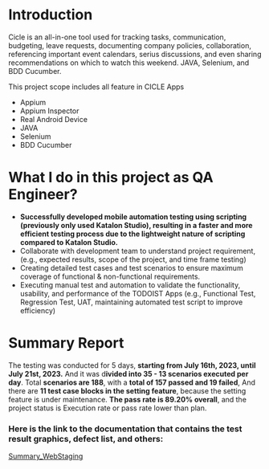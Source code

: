 # Introduction
Cicle is an all-in-one tool used for tracking tasks, communication, budgeting, leave requests, documenting company policies, collaboration, referencing important event calendars, serius discussions, and even sharing recommendations on which to watch this weekend. JAVA, Selenium, and BDD Cucumber.

This project scope includes all feature in CICLE Apps

- Appium
- Appium Inspector
- Real Android Device
- JAVA
- Selenium
- BDD Cucumber

# What I do in this project as QA Engineer?
- **Successfully developed mobile automation testing using scripting (previously only used Katalon Studio), resulting in a faster and more efficient testing process due to the lightweight nature of scripting compared to Katalon Studio.**
- Collaborate with development team to understand project requirement, (e.g., expected results, scope of the project, and time frame testing)
- Creating detailed test cases and test scenarios to ensure maximum coverage of functional & non-functional requirements.
- Executing manual test and automation to validate the functionality, usability, and performance of the TODOIST Apps (e.g., Functional Test, Regression Test, UAT, maintaining automated test script to improve efficiency)

# Summary Report
The testing was conducted for 5 days, **starting from July 16th, 2023, until July 21st, 2023.** And it was d**ivided into 35 - 13 scenarios executed per day**. Total **scenarios are 188**, with a **total of 157 passed and 19 failed**, And there are **11 test case blocks in the setting feature**, because the setting feature is under maintenance. **The pass rate is 89.20% overall**, and the project status is Execution rate or pass rate lower than plan.

### Here is the link to the documentation that contains the test result graphics, defect list, and others:
[Summary_WebStaging](https://docs.google.com/spreadsheets/d/1fLvFNfM0NipG3m-W_qoFbdYtasX2Yjm0/edit?usp=drive_link&ouid=112747824545737695938&rtpof=true&sd=true)
